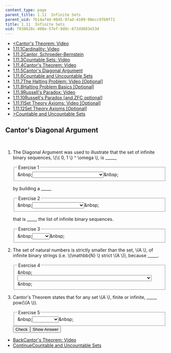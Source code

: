 ```yaml
---
content_type: page
parent_title: 1.11  Infinite Sets
parent_uid: 7b14af4d-9845-97ad-4109-98ecc9fb9f71
title: 1.11  Infinite Sets
uid: f838628c-408e-57ef-9d8c-672dd683e53d
---
```

<ul class="navigation pagination"><li id="top_bck_btn"><a href='/courses/electrical-engineering-and-computer-science/6-042j-mathematics-for-computer-science-spring-2015/proofs/tp4-3/vertical-4eaa04fd577b';><<span>Cantor's Theorem: Video</span></a></li><li id="flp_btn_1" ><a href='/courses/electrical-engineering-and-computer-science/6-042j-mathematics-for-computer-science-spring-2015/proofs/tp4-3'>1.11.1<span>Cardinality: Video</span></a></li><li id="flp_btn_2" ><a href='/courses/electrical-engineering-and-computer-science/6-042j-mathematics-for-computer-science-spring-2015/proofs/tp4-3/vertical-e7c2a3883170'>1.11.2<span>Cantor, Schroeder-Bernstein</span></a></li><li id="flp_btn_3" ><a href='/courses/electrical-engineering-and-computer-science/6-042j-mathematics-for-computer-science-spring-2015/proofs/tp4-3/countable-sets-video'>1.11.3<span>Countable Sets: Video</span></a></li><li id="flp_btn_4" ><a href='/courses/electrical-engineering-and-computer-science/6-042j-mathematics-for-computer-science-spring-2015/proofs/tp4-3/vertical-4eaa04fd577b'>1.11.4<span>Cantor's Theorem: Video</span></a></li><li id="flp_btn_5" class="button_selected"><a href='/courses/electrical-engineering-and-computer-science/6-042j-mathematics-for-computer-science-spring-2015/proofs/tp4-3/vertical-733f8439bc8d'>1.11.5<span>Cantor's Diagonal Argument</span></a></li><li id="flp_btn_6" ><a href='/courses/electrical-engineering-and-computer-science/6-042j-mathematics-for-computer-science-spring-2015/proofs/tp4-3/vertical-3077e4479731'>1.11.6<span>Countable and Uncountable Sets</span></a></li><li id="flp_btn_7" ><a href='/courses/electrical-engineering-and-computer-science/6-042j-mathematics-for-computer-science-spring-2015/proofs/tp4-3/vertical-b654b1f1c6e1'>1.11.7<span>The Halting Problem: Video [Optional]</span></a></li><li id="flp_btn_8" ><a href='/courses/electrical-engineering-and-computer-science/6-042j-mathematics-for-computer-science-spring-2015/proofs/tp4-3/vertical-1ef05b471b3d'>1.11.8<span>Halting Problem Basics [Optional]</span></a></li><li id="flp_btn_9" ><a href='/courses/electrical-engineering-and-computer-science/6-042j-mathematics-for-computer-science-spring-2015/proofs/tp4-3/vertical-f1f52e8d7024'>1.11.9<span>Russell's Paradox: Video</span></a></li><li id="flp_btn_10" ><a href='/courses/electrical-engineering-and-computer-science/6-042j-mathematics-for-computer-science-spring-2015/proofs/tp4-3/vertical-ac3ff158ffcb'>1.11.10<span>Russell's Paradox [and ZFC optional]</span></a></li><li id="flp_btn_11" ><a href='/courses/electrical-engineering-and-computer-science/6-042j-mathematics-for-computer-science-spring-2015/proofs/tp4-3/set-theory-axioms-video-optional'>1.11.11<span>Set Theory Axioms: Video [Optional]</span></a></li><li id="flp_btn_12" ><a href='/courses/electrical-engineering-and-computer-science/6-042j-mathematics-for-computer-science-spring-2015/proofs/tp4-3/set-theory-axioms-optional-0'>1.11.12<span>Set Theory Axioms [Optional]</span></a></li><li id="top_continue_btn"><a href='/courses/electrical-engineering-and-computer-science/6-042j-mathematics-for-computer-science-spring-2015/proofs/tp4-3/vertical-3077e4479731';>><span>Countable and Uncountable Sets</span></a></li></ul><h2 class="subhead">Cantor's Diagonal Argument</h2><div class="self_assessment">
<br display_name="Cantor's Diagonal Argument" url_name="Cantor_s_Diagonal_Argument" />
<ol display_name="Cantor's Diagonal Argument" url_name="Cantor_s_Diagonal_Argument_0">
<li>
<div id="Q1_div" class="problem_question"><p>The Diagonal Argument was used to illustrate that the set of infinite binary sequences, \(\{ 0, 1 \} ^ \omega \), is _____, 
  </p><fieldset><legend class="visually-hidden">Exercise 1</legend><div class="choice"><label id="Q1_label"><span id="Q1_aria_status" tabindex="-1" class="visually-hidden">&amp;nbsp;</span><select onchange="numericTypedOrDropDownSelected(1)" id="Q1_select" class="problem_text_input"><option correct="false"></option><option correct="false">countable</option><option correct="true">uncountable</option><option correct="false">neither countable nor uncountable</option></select><span style="display:none;" id="Q1_ans_span" tabindex="-1">  uncountable</span><span id="Q1_normal_status" class="nostatus" aria-hidden="true">&amp;nbsp;</span></label></div></fieldset></div><div id="Q2_div" class="problem_question"><p>by building a _____
  </p><fieldset><legend class="visually-hidden">Exercise 2</legend><div class="choice"><label id="Q2_label"><span id="Q2_aria_status" tabindex="-1" class="visually-hidden">&amp;nbsp;</span><select onchange="numericTypedOrDropDownSelected(2)" id="Q2_select" class="problem_text_input"><option correct="false"></option><option correct="false">finite binary sequence</option><option correct="true">infinite binary sequence</option><option correct="false">Either of the above</option><option correct="false">Neither of the above</option></select><span style="display:none;" id="Q2_ans_span" tabindex="-1">  infinite binary sequence</span><span id="Q2_normal_status" class="nostatus" aria-hidden="true">&amp;nbsp;</span></label></div></fieldset></div><div id="Q3_div" class="problem_question"><p>that is _____ the list of infinite binary sequences.
  </p><fieldset><legend class="visually-hidden">Exercise 3</legend><div class="choice"><label id="Q3_label"><span id="Q3_aria_status" tabindex="-1" class="visually-hidden">&amp;nbsp;</span><select onchange="numericTypedOrDropDownSelected(3)" id="Q3_select" class="problem_text_input"><option correct="false"></option><option correct="false">in</option><option correct="true">not in</option></select><span style="display:none;" id="Q3_ans_span" tabindex="-1">  not in</span><span id="Q3_normal_status" class="nostatus" aria-hidden="true">&amp;nbsp;</span></label></div></fieldset></div></li>
<li>
<div id="Q4_div" class="problem_question"><p>
    The set of natural numbers is strictly smaller than the set, \(A \), of infinite binary strings (i.e. \(\mathbb{N} \) strict \(A \)), because _____.
  </p><fieldset><legend class="visually-hidden">Exercise 4</legend><div class="choice"><label id="Q4_label"><span id="Q4_aria_status" tabindex="-1" class="visually-hidden">&amp;nbsp;</span><select onchange="numericTypedOrDropDownSelected(4)" id="Q4_select" class="problem_text_input"><option correct="false"></option><option correct="true">there is no surjection from the set of natural numbers to \(A \)</option><option correct="false">there is a bijection from the set of natural numbers to \(A \)</option><option correct="false">the statement is false! The natural numbers are as large as \(A \)</option><option correct="false">there is no injective relation from the set of natural numbers to \(A \)</option></select><span style="display:none;" id="Q4_ans_span" tabindex="-1">  there is no surjection from the set of natural numbers to \(A \)</span><span id="Q4_normal_status" class="nostatus" aria-hidden="true">&amp;nbsp;</span></label></div></fieldset></div></li>
<li>
<div id="Q5_div" class="problem_question"><p>Cantor's Theorem states that for any set \(A \), finite or infinite, _____ pow(\(A \)).
  </p><fieldset><legend class="visually-hidden">Exercise 5</legend><div class="choice"><label id="Q5_label"><span id="Q5_aria_status" tabindex="-1" class="visually-hidden">&amp;nbsp;</span><select onchange="numericTypedOrDropDownSelected(5)" id="Q5_select" class="problem_text_input"><option correct="false"></option><option correct="false">\(A \) inj</option><option correct="false">\(A \) bij</option><option correct="false">\(A \) surj</option><option correct="true">\(A \) strict</option></select><span style="display:none;" id="Q5_ans_span" tabindex="-1">  \(A \) strict</span><span id="Q5_normal_status" class="nostatus" aria-hidden="true">&amp;nbsp;</span></label></div></fieldset></div><div class="action"><button id="Q1_button" onclick="checkAnswer({1: 'optionresponse', 2: 'optionresponse', 3: 'optionresponse', 4: 'optionresponse', 5: 'optionresponse'})" class="problem_mo_button">Check</button><button id="Q1_button_show" onclick="showHideSolution({1: 'optionresponse', 2: 'optionresponse', 3: 'optionresponse', 4: 'optionresponse', 5: 'optionresponse'}, 1, [])" class="problem_mo_button">Show Answer</button></div></li>
</ol>
</div><ul class="navigation progress"><li id="bck_btn"><a href='/courses/electrical-engineering-and-computer-science/6-042j-mathematics-for-computer-science-spring-2015/proofs/tp4-3/vertical-4eaa04fd577b';>Back<span>Cantor's Theorem: Video</span></a></li><li id="continue_btn"><a href='/courses/electrical-engineering-and-computer-science/6-042j-mathematics-for-computer-science-spring-2015/proofs/tp4-3/vertical-3077e4479731';>Continue<span>Countable and Uncountable Sets</span></a></li></ul>